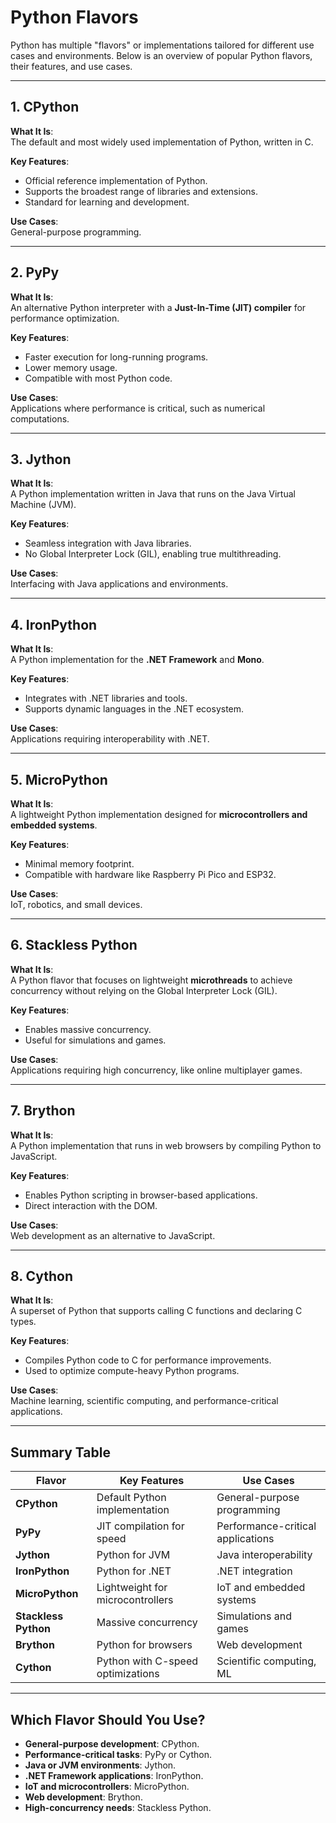 # Python Flavors

Python has multiple "flavors" or implementations tailored for different use cases and environments. Below is an overview of popular Python flavors, their features, and use cases.

---

## 1. CPython
**What It Is**:  
The default and most widely used implementation of Python, written in C.

**Key Features**:
- Official reference implementation of Python.
- Supports the broadest range of libraries and extensions.
- Standard for learning and development.

**Use Cases**:  
General-purpose programming.

---

## 2. PyPy
**What It Is**:  
An alternative Python interpreter with a **Just-In-Time (JIT) compiler** for performance optimization.

**Key Features**:
- Faster execution for long-running programs.
- Lower memory usage.
- Compatible with most Python code.

**Use Cases**:  
Applications where performance is critical, such as numerical computations.

---

## 3. Jython
**What It Is**:  
A Python implementation written in Java that runs on the Java Virtual Machine (JVM).

**Key Features**:
- Seamless integration with Java libraries.
- No Global Interpreter Lock (GIL), enabling true multithreading.

**Use Cases**:  
Interfacing with Java applications and environments.

---

## 4. IronPython
**What It Is**:  
A Python implementation for the **.NET Framework** and **Mono**.

**Key Features**:
- Integrates with .NET libraries and tools.
- Supports dynamic languages in the .NET ecosystem.

**Use Cases**:  
Applications requiring interoperability with .NET.

---

## 5. MicroPython
**What It Is**:  
A lightweight Python implementation designed for **microcontrollers and embedded systems**.

**Key Features**:
- Minimal memory footprint.
- Compatible with hardware like Raspberry Pi Pico and ESP32.

**Use Cases**:  
IoT, robotics, and small devices.

---

## 6. Stackless Python
**What It Is**:  
A Python flavor that focuses on lightweight **microthreads** to achieve concurrency without relying on the Global Interpreter Lock (GIL).

**Key Features**:
- Enables massive concurrency.
- Useful for simulations and games.

**Use Cases**:  
Applications requiring high concurrency, like online multiplayer games.

---

## 7. Brython
**What It Is**:  
A Python implementation that runs in web browsers by compiling Python to JavaScript.

**Key Features**:
- Enables Python scripting in browser-based applications.
- Direct interaction with the DOM.

**Use Cases**:  
Web development as an alternative to JavaScript.

---

## 8. Cython
**What It Is**:  
A superset of Python that supports calling C functions and declaring C types.

**Key Features**:
- Compiles Python code to C for performance improvements.
- Used to optimize compute-heavy Python programs.

**Use Cases**:  
Machine learning, scientific computing, and performance-critical applications.

---

## Summary Table

| **Flavor**         | **Key Features**                      | **Use Cases**                       |
|---------------------|---------------------------------------|-------------------------------------|
| **CPython**         | Default Python implementation         | General-purpose programming         |
| **PyPy**            | JIT compilation for speed            | Performance-critical applications   |
| **Jython**          | Python for JVM                       | Java interoperability               |
| **IronPython**      | Python for .NET                      | .NET integration                    |
| **MicroPython**     | Lightweight for microcontrollers     | IoT and embedded systems            |
| **Stackless Python**| Massive concurrency                  | Simulations and games               |
| **Brython**         | Python for browsers                  | Web development                     |
| **Cython**          | Python with C-speed optimizations    | Scientific computing, ML            |

---

## Which Flavor Should You Use?
- **General-purpose development**: CPython.
- **Performance-critical tasks**: PyPy or Cython.
- **Java or JVM environments**: Jython.
- **.NET Framework applications**: IronPython.
- **IoT and microcontrollers**: MicroPython.
- **Web development**: Brython.
- **High-concurrency needs**: Stackless Python.
